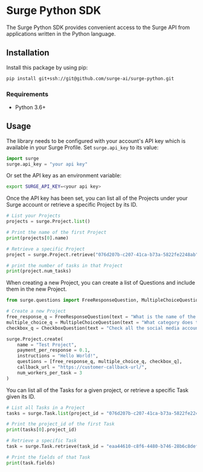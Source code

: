 # Surge Python SDK

The Surge Python SDK provides convenient access to the Surge API from applications written in the Python language.

## Installation

Install this package by using pip:

```bash
pip install git+ssh://git@github.com/surge-ai/surge-python.git
```

### Requirements

* Python 3.6+

## Usage

The library needs to be configured with your account's API key which is available in your Surge Profile. Set `surge.api_key` to its value:

```python
import surge
surge.api_key = "your api key"
```
Or set the API key as an environment variable:

```bash
export SURGE_API_KEY=<your api key>
```

Once the API key has been set, you can list all of the Projects under your Surge account or retrieve a specific Project by its ID.

```python
# List your Projects
projects = surge.Project.list()

# Print the name of the first Project
print(projects[0].name)

# Retrieve a specific Project
project = surge.Project.retrieve("076d207b-c207-41ca-b73a-5822fe2248ab")

# print the number of tasks in that Project
print(project.num_tasks)
```

When creating a new Project, you can create a list of Questions and include them in the new Project.

```python
from surge.questions import FreeResponseQuestion, MultipleChoiceQuestion, CheckboxQuestion

# Create a new Project
free_response_q = FreeResponseQuestion(text = "What is the name of the company at this website?")
multiple_choice_q = MultipleChoiceQuestion(text = "What category does this company belong to?", options = ["Tech", "Sports", "Gaming"])
checkbox_q = CheckboxQuestion(text = "Check all the social media accounts this company has", options = ["Facebook", "Twitter", "Pinterest", "Google+"])

surge.Project.create(
    name = "Test Project", 
    payment_per_response = 0.1,
    instructions = "Hello World!", 
    questions = [free_response_q, multiple_choice_q, checkbox_q],
    callback_url = "https://customer-callback-url/",
    num_workers_per_task = 3
)
```

You can list all of the Tasks for a given project, or retrieve a specific Task given its ID.

```python
# List all Tasks in a Project
tasks = surge.Task.list(project_id = "076d207b-c207-41ca-b73a-5822fe2248ab")

# Print the project_id of the first Task
print(tasks[0].project_id)

# Retrieve a specific Task
task = surge.Task.retrieve(task_id = "eaa44610-c8f6-4480-b746-28b6c8defd4d")

# Print the fields of that Task
print(task.fields)
```